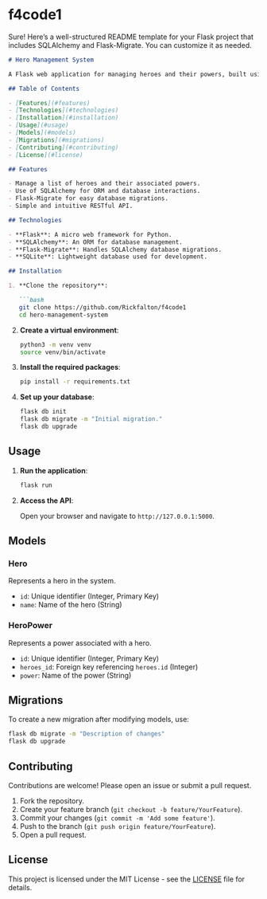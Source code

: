 # f4code1
Sure! Here’s a well-structured README template for your Flask project that includes SQLAlchemy and Flask-Migrate. You can customize it as needed.

```markdown
# Hero Management System

A Flask web application for managing heroes and their powers, built using SQLAlchemy for database interaction and Flask-Migrate for handling database migrations.

## Table of Contents

- [Features](#features)
- [Technologies](#technologies)
- [Installation](#installation)
- [Usage](#usage)
- [Models](#models)
- [Migrations](#migrations)
- [Contributing](#contributing)
- [License](#license)

## Features

- Manage a list of heroes and their associated powers.
- Use of SQLAlchemy for ORM and database interactions.
- Flask-Migrate for easy database migrations.
- Simple and intuitive RESTful API.

## Technologies

- **Flask**: A micro web framework for Python.
- **SQLAlchemy**: An ORM for database management.
- **Flask-Migrate**: Handles SQLAlchemy database migrations.
- **SQLite**: Lightweight database used for development.

## Installation

1. **Clone the repository**:

   ```bash
   git clone https://github.com/Rickfalton/f4code1
   cd hero-management-system
   ```

2. **Create a virtual environment**:

   ```bash
   python3 -m venv venv
   source venv/bin/activate 
   ```

3. **Install the required packages**:

   ```bash
   pip install -r requirements.txt
   ```

4. **Set up your database**:

   ```bash
   flask db init
   flask db migrate -m "Initial migration."
   flask db upgrade
   ```

## Usage

1. **Run the application**:

   ```bash
   flask run
   ```

2. **Access the API**:

   Open your browser and navigate to `http://127.0.0.1:5000`.

## Models

### Hero

Represents a hero in the system.

- `id`: Unique identifier (Integer, Primary Key)
- `name`: Name of the hero (String)

### HeroPower

Represents a power associated with a hero.

- `id`: Unique identifier (Integer, Primary Key)
- `heroes_id`: Foreign key referencing `heroes.id` (Integer)
- `power`: Name of the power (String)

## Migrations

To create a new migration after modifying models, use:

```bash
flask db migrate -m "Description of changes"
flask db upgrade
```

## Contributing

Contributions are welcome! Please open an issue or submit a pull request.

1. Fork the repository.
2. Create your feature branch (`git checkout -b feature/YourFeature`).
3. Commit your changes (`git commit -m 'Add some feature'`).
4. Push to the branch (`git push origin feature/YourFeature`).
5. Open a pull request.

## License

This project is licensed under the MIT License - see the [LICENSE](LICENSE) file for details.

```

